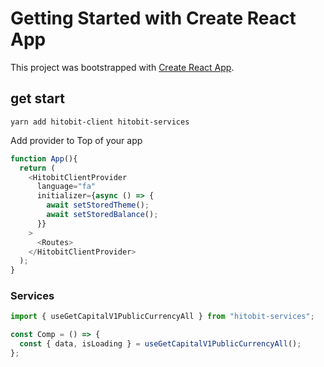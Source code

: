 # Getting Started with Create React App

This project was bootstrapped with [Create React App](https://github.com/facebook/create-react-app).

## get start

`yarn add hitobit-client hitobit-services`

Add provider to Top of your app

```js
function App(){
  return (
    <HitobitClientProvider
      language="fa"
      initializer={async () => {
        await setStoredTheme();
        await setStoredBalance();
      }}
    >
      <Routes>
    </HitobitClientProvider>
  );
}
```

### Services

```js
import { useGetCapitalV1PublicCurrencyAll } from "hitobit-services";

const Comp = () => {
  const { data, isLoading } = useGetCapitalV1PublicCurrencyAll();
};
```
